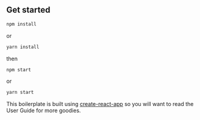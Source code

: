 ## Get started

```bash
npm install
```

or

```bash
yarn install
```

then

```bash
npm start
```

or

```bash
yarn start
```

This boilerplate is built using [create-react-app](https://github.com/facebook/create-react-app) so you will want to read the User Guide for more goodies.
